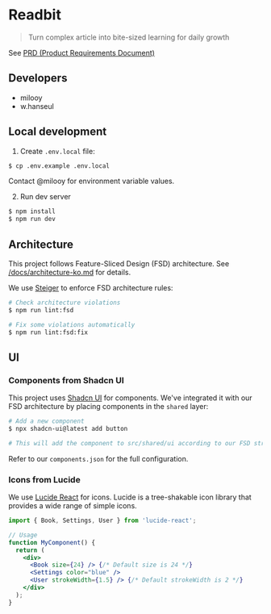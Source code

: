 # Readbit

> Turn complex article into bite-sized learning for daily growth

See [PRD (Product Requirements Document)](docs/prd-ko.md)

## Developers

- milooy
- w.hanseul

## Local development

1. Create `.env.local` file:

```sh
$ cp .env.example .env.local
```

Contact @milooy for environment variable values.

2. Run dev server

```sh
$ npm install
$ npm run dev
```

## Architecture

This project follows Feature-Sliced Design (FSD) architecture. See [/docs/architecture-ko.md](/docs/architecture-ko.md) for details.

We use [Steiger](https://github.com/feature-sliced/steiger) to enforce FSD architecture rules:

```sh
# Check architecture violations
$ npm run lint:fsd

# Fix some violations automatically
$ npm run lint:fsd:fix
```

## UI

### Components from Shadcn UI

This project uses [Shadcn UI](https://ui.shadcn.com/) for components. We've integrated it with our FSD architecture by placing components in the `shared` layer:

```sh
# Add a new component
$ npx shadcn-ui@latest add button

# This will add the component to src/shared/ui according to our FSD structure
```

Refer to our `components.json` for the full configuration.

### Icons from Lucide

We use [Lucide React](https://lucide.dev/guide/packages/lucide-react) for icons. Lucide is a tree-shakable icon library that provides a wide range of simple icons.

```jsx
import { Book, Settings, User } from 'lucide-react';

// Usage
function MyComponent() {
  return (
    <div>
      <Book size={24} /> {/* Default size is 24 */}
      <Settings color="blue" />
      <User strokeWidth={1.5} /> {/* Default strokeWidth is 2 */}
    </div>
  );
}
```
